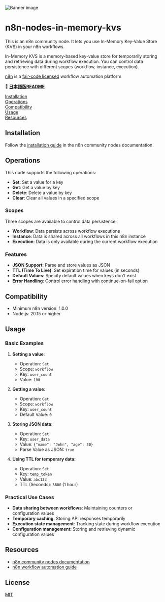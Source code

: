 ![Banner image](https://user-images.githubusercontent.com/10284570/173569848-c624317f-42b1-45a6-ab09-f0ea3c247648.png)

# n8n-nodes-in-memory-kvs

This is an n8n community node. It lets you use In-Memory Key-Value Store (KVS) in your n8n workflows.

In-Memory KVS is a memory-based key-value store for temporarily storing and retrieving data during workflow execution. You can control data persistence with different scopes (workflow, instance, execution).

[n8n](https://n8n.io/) is a [fair-code licensed](https://docs.n8n.io/reference/license/) workflow automation platform.

**📖 [日本語版README](README_ja.md)**

[Installation](#installation)  
[Operations](#operations)  
[Compatibility](#compatibility)  
[Usage](#usage)  
[Resources](#resources)  

## Installation

Follow the [installation guide](https://docs.n8n.io/integrations/community-nodes/installation/) in the n8n community nodes documentation.

## Operations

This node supports the following operations:

- **Set**: Set a value for a key
- **Get**: Get a value by key
- **Delete**: Delete a value by key
- **Clear**: Clear all values in a specified scope

### Scopes

Three scopes are available to control data persistence:

- **Workflow**: Data persists across workflow executions
- **Instance**: Data is shared across all workflows in this n8n instance
- **Execution**: Data is only available during the current workflow execution

### Features

- **JSON Support**: Parse and store values as JSON
- **TTL (Time To Live)**: Set expiration time for values (in seconds)
- **Default Values**: Specify default values when keys don't exist
- **Error Handling**: Control error handling with continue-on-fail option

## Compatibility

- Minimum n8n version: 1.0.0
- Node.js: 20.15 or higher

## Usage

### Basic Examples

1. **Setting a value**:
   - Operation: `Set`
   - Scope: `workflow`
   - Key: `user_count`
   - Value: `100`

2. **Getting a value**:
   - Operation: `Get`
   - Scope: `workflow`
   - Key: `user_count`
   - Default Value: `0`

3. **Storing JSON data**:
   - Operation: `Set`
   - Key: `user_data`
   - Value: `{"name": "John", "age": 30}`
   - Parse Value as JSON: `true`

4. **Using TTL for temporary data**:
   - Operation: `Set`
   - Key: `temp_token`
   - Value: `abc123`
   - TTL (Seconds): `3600` (1 hour)

### Practical Use Cases

- **Data sharing between workflows**: Maintaining counters or configuration values
- **Temporary caching**: Storing API responses temporarily
- **Execution state management**: Tracking state during workflow execution
- **Configuration management**: Storing and retrieving dynamic configuration values

## Resources

- [n8n community nodes documentation](https://docs.n8n.io/integrations/#community-nodes)
- [n8n workflow automation guide](https://docs.n8n.io/)

## License

[MIT](https://github.com/n8n-io/n8n-nodes-starter/blob/master/LICENSE.md)

